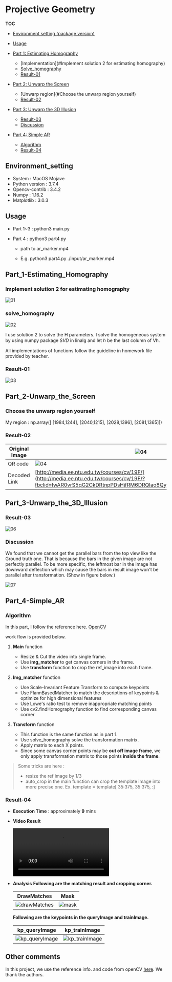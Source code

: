 # Projective Geometry

**TOC**

* [Environment setting (package version)](#Environment_setting)

* [Usage](#Usage)

* [Part 1: Estimating Homography](#Part_1-Estimating_Homography)
  
  * [Implementation](#Implement solution 2 for estimating homography)
  * [Solve_homography](#solve_homography)
  * [Result-01](#Result-01)
  
* [Part 2: Unwarp the Screen](#Part_2-Unwarp_the_Screen)

  * [Unwarp region](#Choose the unwarp region yourself)
  * [Result-02](#Result-02)

* [Part 3: Unwarp the 3D Illusion](#Part_3-Unwarp_the_3D_Illusion)

  * [Result-03](#Result-03)
  * [Discussion](#Discussion)

* [Part 4: Simple AR](#Part_4-Simple_AR)
  
  * [Algorithm](#Algorithm)
  * [Result-04](#Result-04)
  
  

## Environment_setting

- System : MacOS Mojave
- Python version : 3.7.4
- Opencv-contrib : 3.4.2
- Numpy : 1.16.2
- Matplotlib : 3.0.3

## Usage

- Part 1~3 : python3 main.py

- Part 4 : python3 part4.py <path>

  - <path> path to ar_marker.mp4

  - E.g. python3 part4.py ./input/ar_marker.mp4

    

## Part_1-Estimating_Homography

### Implement solution 2 for estimating homography

![01](./images/01.png)

###  solve_homography

![02](./images/02.png)

I use solution 2 to solve the H parameters. I solve the homogeneous system by using numpy package *SVD* in linalg and let ℎ be the last column of Vh.

All implementations of functions follow the guideline in homework file provided by teacher.

### Result-01

![03](./images/03.png)



## Part_2-Unwarp_the_Screen

### Choose the unwarp region yourself

My region : np.array([ [1984,1244], [2040,1215], [2028,1396], [2081,1365]])

### Result-02

| Original Image | ![04](./images/04.jpg) |
| -------------- | ----------------------- |
| QR code        | ![04](./images/05.png) |
| Decoded Link        | [http://media.ee.ntu.edu.tw/courses/cv/19F/](http://media.ee.ntu.edu.tw/courses/cv/19F/?fbclid=IwAR0vrS5qG2CkDRtnpPDsHjfRM6DRQIao8QypoGXC0DKXetQ5gLWB9s_ZxoU) |




## Part_3-Unwarp_the_3D_Illusion

### Result-03
![06](./images/06.png)

### Discussion

We found that we cannot get the parallel bars from the top view like the Ground truth one. That is because the bars in the given image are not perfectly parallel. To be more specific, the leftmost bar in the image has downward deflection which may cause the bars in result image won't be parallel after transformation. (Show in figure below.)

![07](./images/07.jpg)



## Part_4-Simple_AR

### Algorithm

In this part, I follow the reference here. [OpenCV](https://opencv-python-tutroals.readthedocs.io/en/latest/py_tutorials/py_feature2d/py_feature_homography/py_feature_homography.html)

work flow is provided below.

1. **Main** function

   - Resize & Cut the video into single frame.
   - Use **img_matcher** to get canvas corners in the frame.
   - Use **transform** function to crop the ref_image into each frame.

2. **Img_matcher** function

   - Use Scale-Invariant Feature Transform to compute keypoints
   - Use FlannBasedMatcher to match the descriptions of keypoints & optimize for high dimensional features
   - Use Lowe's ratio test to remove inappropriate matching points
   - Use cv2.findHomography function to find corresponding canvas corner

3. **Transform** function

   - This function is the same function as in part 1.
   - Use solve_homography solve the transformation matrix.
   - Apply matrix to each X points.
   - Since some canvas corner points may be **out off image frame**, we only apply transformation matrix to those points **inside the frame**.

> Some tricks are here :
>
> - resize the ref image by 1/3
> - auto_crop in the main function can crop the template image into more precise one. 
>   Ex. template = template[ 35:375, 35:375, :]

### Result-04

- **Execution Time** : approximately **9** mins
  
- **Video Result**

  ![ar_video](./images/ar_video.mp4)

- **Analysis**
  **Following are the matching result and cropping corner.**
  
  | DrawMatches                              | Mask                       |
  | ---------------------------------------- | -------------------------- |
  | ![drawMatches](./images/drawMatches.png) | ![mask](./images/mask.png) |
  
  **Following are the keypoints in the queryImage and trainImage.**
  
  | kp_queryImage                               | kp_trainImage                        |
  | ----------------------------------------- | --------------------------- |
  | ![kp_queryImage](./images/kp_queryImage.png) | ![kp_trainImage](./images/kp_trainImage.png) |
  

## Other comments

<Note> In this project, we use the reference info. and code from openCV [here](https://opencv-python-tutroals.readthedocs.io/en/latest/py_tutorials/py_feature2d/py_feature_homography/py_feature_homography.html). We thank the authors.


